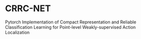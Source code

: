 # CRRC-NET
Pytorch Implementation of Compact Representation and Reliable Classification Learning for Point-level Weakly-supervised Action Localization
